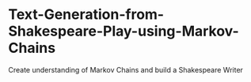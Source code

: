 # Text-Generation-from-Shakespeare-Play-using-Markov-Chains
Create understanding of Markov Chains and build a Shakespeare Writer
